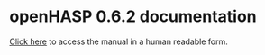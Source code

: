 # openHASP 0.6.2 documentation

[Click here](https://haswitchplate.github.io/openHASP-docs/) to access the manual in a human readable form.
